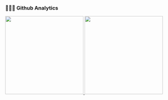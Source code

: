 <!--
**anhbanlinhle/anhbanlinhle** is a ✨ _special_ ✨ repository because its `README.md` (this file) appears on your GitHub profile.

Here are some ideas to get you started:

- 🔭 I’m currently working on ...
- 🌱 I’m currently learning ...
- 👯 I’m looking to collaborate on ...
- 🤔 I’m looking for help with ...
- 💬 Ask me about ...
- 📫 How to reach me: ...
- 😄 Pronouns: ...
- ⚡ Fun fact: ...
-->

### 👨🏻‍💻 Github Analytics

<p align="center">
<a href="https://github.com/anhbanlinhle">
  <img height="250em" src="https://github-readme-stats.vercel.app/api?username=anhbanlinhle&show_icons=true&theme=neon&show=prs_merged,prs_merged_percentage&border_radius=6&rank_icon=github"/>
  <img height="250em" src="https://github-readme-stats.vercel.app/api/top-langs/?username=anhbanlinhle&langs_count=10&layout=compact&theme=neon"/>
</a>
</p>

<!--
### Contributions

<p align="center">
<a href="https://github.com/anhbanlinhle">
  <img height="300em" src="https://github-readme-streak-stats.herokuapp.com/?user=anhbanlinhle&theme=neon"/>
</a>
</p>

-->


